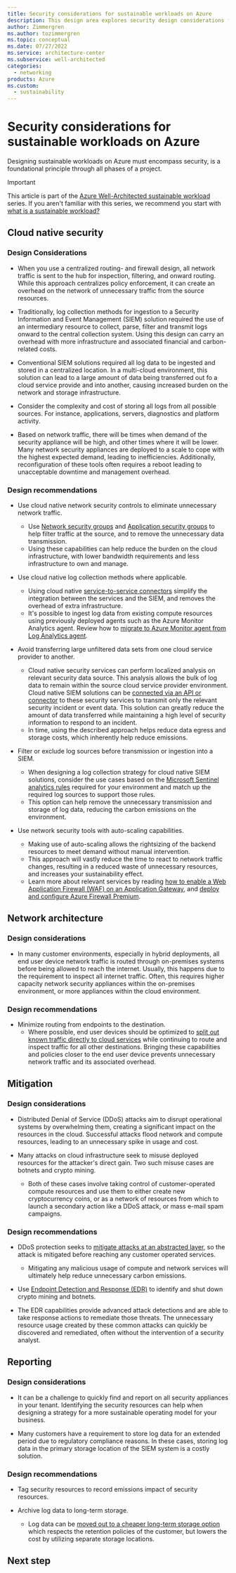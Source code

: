 ```yaml
---
title: Security considerations for sustainable workloads on Azure
description: This design area explores security design considerations for sustainable workloads on Azure.
author: Zimmergren
ms.author: tozimmergren
ms.topic: conceptual
ms.date: 07/27/2022
ms.service: architecture-center
ms.subservice: well-architected
categories: 
  - networking
products: Azure
ms.custom:
  - sustainability
---
```


# Security considerations for sustainable workloads on Azure

Designing sustainable workloads on Azure must encompass security, is a foundational principle through all phases of a project.

> [!IMPORTANT]
> This article is part of the [Azure Well-Architected sustainable workload](index.yml) series. If you aren't familiar with this series, we recommend you start with [what is a sustainable workload?](sustainability-get-started.md#what-is-a-sustainable-workload)

## Cloud native security

### Design Considerations

- When you use a centralized routing- and firewall design, all network traffic is sent to the hub for inspection, filtering, and onward routing. While this approach centralizes policy enforcement, it can create an overhead on the network of unnecessary traffic from the source resources.

- Traditionally, log collection methods for ingestion to a Security Information and Event Management (SIEM) solution required the use of an intermediary resource to collect, parse, filter and transmit logs onward to the central collection system. Using this design can carry an overhead with more infrastructure and associated financial and carbon-related costs.

- Conventional SIEM solutions required all log data to be ingested and stored in a centralized location. In a multi-cloud environment, this solution can lead to a large amount of data being transferred out fo a cloud service provide and into another, causing increased burden on the network and storage infrastructure.

- Consider the complexity and cost of storing all logs from all possible sources. For instance, applications, servers, diagnostics and platform activity.

- Based on network traffic, there will be times when demand of the security appliance will be high, and other times where it will be lower. Many network security appliances are deployed to a scale to cope with the highest expected demand, leading to inefficiencies. Additionally, reconfiguration of these tools often requires a reboot leading to unacceptable downtime and management overhead.

### Design recommendations

- Use cloud native network security controls to eliminate unnecessary network traffic.
  - Use [Network security groups](/azure/virtual-network/network-security-groups-overview) and [Application security groups](/azure/virtual-network/application-security-groups) to help filter traffic at the source, and to remove the unnecessary data transmission.
  - Using these capabilities can help reduce the burden on the cloud infrastructure, with lower bandwidth requirements and less infrastructure to own and manage.

- Use cloud native log collection methods where applicable.
  - Using cloud native [service-to-service connectors](/azure/sentinel/connect-data-sources#service-to-service-integration-for-data-connectors) simplify the integration between the services and the SIEM, and removes the overhead of extra infrastructure.
  - It's possible to ingest log data from existing compute resources using previously deployed agents such as the Azure Monitor Analytics agent. Review how to [migrate to Azure Monitor agent from Log Analytics agent](/azure/azure-monitor/agents/azure-monitor-agent-migration).

- Avoid transferring large unfiltered data sets from one cloud service provider to another.
  - Cloud native security services can perform localized analysis on relevant security data source. This analysis allows the bulk of log data to remain within the source cloud service provider environment. Cloud native SIEM solutions can be [connected via an API or connector](/azure/sentinel/connect-aws) to these security services to transmit only the relevant security incident or event data. This solution can greatly reduce the amount of data transferred while maintaining a high level of security information to respond to an incident.
  - In time, using the described approach helps reduce data egress and storage costs, which inherently help reduce emissions.

- Filter or exclude log sources before transmission or ingestion into a SIEM.
  - When designing a log collection strategy for cloud native SIEM solutions, consider the use cases based on the [Microsoft Sentinel analytics rules](/azure/sentinel/detect-threats-built-in) required for your environment and match up the required log sources to support those rules.
  - This option can help remove the unnecessary transmission and storage of log data, reducing the carbon emissions on the  environment.

- Use network security tools with auto-scaling capabilities.
  - Making use of auto-scaling allows the rightsizing of the backend resources to meet demand without manual intervention.
  - This approach will vastly reduce the time to react to network traffic changes, resulting in a reduced waste of unnecessary resources, and increases your sustainability effect.
  - Learn more about relevant services by reading [how to enable a Web Application Firewall (WAF) on an Application Gateway](/azure/web-application-firewall/ag/application-gateway-web-application-firewall-portal), and [deploy and configure Azure Firewall Premium](/azure/firewall/premium-deploy).

## Network architecture

### Design considerations

- In many customer environments, especially in hybrid deployments, all end user device network traffic is routed through on-premises systems before being allowed to reach the internet. Usually, this happens due to the requirement to inspect all internet traffic. Often, this requires higher capacity network security appliances within the on-premises environment, or more appliances within the cloud environment.

### Design recommendations

- Minimize routing from endpoints to the destination.
  - Where possible, end user devices should be optimized to [split out known traffic directly to cloud services](/microsoft-365/enterprise/microsoft-365-vpn-implement-split-tunnel) while continuing to route and inspect traffic for all other destinations. Bringing these capabilities and policies closer to the end user device prevents unnecessary network traffic and its associated overhead.

## Mitigation

### Design considerations

- Distributed Denial of Service (DDoS) attacks aim to disrupt operational systems by overwhelming them, creating a significant impact on the resources in the cloud. Successful attacks flood network and compute resources, leading to an unnecessary spike in usage and cost.

- Many attacks on cloud infrastructure seek to misuse deployed resources for the attacker's direct gain. Two such misuse cases are botnets and crypto mining.
  - Both of these cases involve taking control of customer-operated compute resources and use them to either create new cryptocurrency coins, or as a network of resources from which to launch a secondary action like a DDoS attack, or mass e-mail spam campaigns.

### Design recommendations

- DDoS protection seeks to [mitigate attacks at an abstracted layer](/azure/ddos-protection/types-of-attacks), so the attack is mitigated before reaching any customer operated services.
  - Mitigating any malicious usage of compute and network services will ultimately help reduce unnecessary carbon emissions.

- Use [Endpoint Detection and Response (EDR)](/microsoft-365/security/defender-endpoint/overview-endpoint-detection-response) to identify and shut down crypto mining and botnets.
- The EDR capabilities provide advanced attack detections and are able to take response actions to remediate those threats. The unnecessary resource usage created by these common attacks can quickly be discovered and remediated, often without the intervention of a security analyst.

## Reporting

### Design considerations

- It can be a challenge to quickly find and report on all security appliances in your tenant. Identifying the security resources can help when designing a strategy for a more sustainable operating model for your business.

- Many customers have a requirement to store log data for an extended period due to regulatory compliance reasons. In these cases, storing log data in the primary storage location of the SIEM system is a costly solution.

### Design recommendations

- Tag security resources to record emissions impact of security resources.

- Archive log data to long-term storage.
  - Log data can be [moved out to a cheaper long-term storage option](https://techcommunity.microsoft.com/t5/microsoft-sentinel-blog/move-your-microsoft-sentinel-logs-to-long-term-storage-with-ease/ba-p/1407153) which respects the retention policies of the customer, but lowers the cost by utilizing separate storage locations.

## Next step
